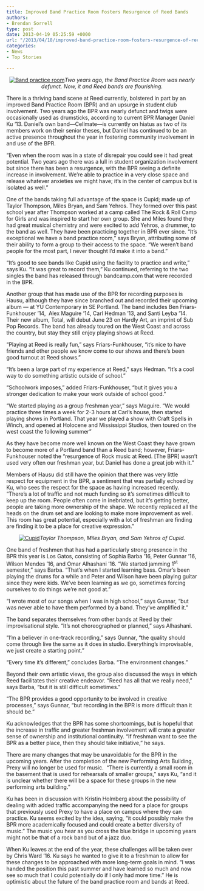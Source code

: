 ```yaml
---
title: Improved Band Practice Room Fosters Resurgence of Reed Bands
authors:
- Brendan Sorrell
type: post
date: 2013-04-19 05:25:59 +0000
url: "/2013/04/18/improved-band-practice-room-fosters-resurgence-of-reed-bands/"
categories:
- News
- Top Stories

---
```

<p style="text-align: center;">
  <a href="https://i2.wp.com/www.reedquest.org/wp-content/uploads/2013/04/DSC_0165_web.jpg"><img alt="Band practice room" src="https://i0.wp.com/www.reedquest.org/wp-content/uploads/2013/04/IMG_1995_web.jpg?resize=770%2C513" data-recalc-dims="1" /><em></em></a><em>Two years ago, the Band Practice Room was nearly defunct. Now, it and Reed bands are flourishing.</em><a href="http://www.reedquest.org/wp-content/uploads/2013/04/DSC_0165_web.jpg"><br /> </a><em></em>
</p>

There is a thriving band scene at Reed currently, bolstered in part by an improved Band Practice Room (BPR) and an upsurge in student club involvement. Two years ago the BPR was nearly defunct and twigs were occasionally used as drumsticks, according to current BPR Manager Daniel Ku ‘13. Daniel’s own band—Cellmate—is currently on hiatus as two of its members work on their senior theses, but Daniel has continued to be an active presence throughout the year in fostering community involvement in and use of the BPR.

“Even when the room was in a state of disrepair you could see it had great potential. Two years ago there was a lull in student organization involvement but since there has been a resurgence, with the BPR seeing a definite increase in involvement. We’re able to practice in a very close space and release whatever anxieties we might have; it’s in the center of campus but is isolated as well.”

One of the bands taking full advantage of the space is Cupid; made up of Taylor Thompson, Miles Bryan, and Sam Yehros. They formed over this past school year after Thompson worked at a camp called The Rock & Roll Camp for Girls and was inspired to start her own group. She and Miles found they had great musical chemistry and were excited to add Yehros, a drummer, to the band as well. They have been practicing together in BPR ever since. “It’s exceptional we have a band practice room,” says Bryan, attributing some of their ability to form a group to their access to the space. “We weren’t band people for the most part, I never thought I’d make it into a band.”

“It’s good to see bands like Cupid using the facility to practice and write,” says Ku. “It was great to record them,” Ku continued, referring to the two singles the band has released through bandcamp.com that were recorded in the BPR.

Another group that has made use of the BPR for recording purposes is Hausu, although they have since branched out and recorded their upcoming album — at YU Contemporary in SE Portland. The band includes Ben Friars-Funkhouser ’14,  Alex Maguire ’14, Carl Hedman ’13, and Santi Leyba ’14. Their new album, Total, will debut June 23 on Hardly Art, an imprint of Sub Pop Records. The band has already toured on the West Coast and across the country, but stay they still enjoy playing shows at Reed.

“Playing at Reed is really fun,” says Friars-Funkhouser, “it’s nice to have friends and other people we know come to our shows and there’s been good turnout at Reed shows.”

“It’s been a large part of my experience at Reed,” says Hedman. “It’s a cool way to do something artistic outside of school.”

“Schoolwork imposes,” added Friars-Funkhouser, “but it gives you a stronger dedication to make your work outside of school good.”

“We started playing as a group freshman year,” says Maguire. “We would practice three times a week for 2-3 hours at Carl’s house, then started playing shows in Portland. That year we played a show with Craft Spells in Winch, and opened at Holocene and Mississippi Studios, then toured on the west coast the following summer”

As they have become more well known on the West Coast they have grown to become more of a Portland band than a Reed band; however, Friars-Funkhouser noted the “resurgence of Rock music at Reed. [The BPR] wasn’t used very often our freshman year, but Daniel has done a great job with it.”

Members of Hausu did still have the opinion that there was very little respect for equipment in the BPR, a sentiment that was partially echoed by Ku, who sees the respect for the space as having increased recently. “There’s a lot of traffic and not much funding so it’s sometimes difficult to keep up the room. People often come in inebriated, but it’s getting better, people are taking more ownership of the shape. We recently replaced all the heads on the drum set and are looking to make more improvement as well. This room has great potential, especially with a lot of freshman are finding are finding it to be a place for creative expression.”

<p style="text-align: center;">
  <a href="https://i2.wp.com/www.reedquest.org/wp-content/uploads/2013/04/DSC_0165_web.jpg"><img alt="Cupid" src="https://i2.wp.com/www.reedquest.org/wp-content/uploads/2013/04/DSC_0165_web.jpg?resize=770%2C515" data-recalc-dims="1" /></a><em>Taylor Thompson, Miles Bryan, and Sam Yehros of Cupid.</em>
</p>

One band of freshmen that has had a particularly strong presence in the BPR this year is Los Gatos, consisting of Sophia Barba ’16, Peter Gunnar ’16, Wilson Mendes ’16, and Omar Alhashani ’16. “We started jamming 1<sup>st</sup> semester,” says Barba. “That’s when I started learning bass. Omar’s been playing the drums for a while and Peter and Wilson have been playing guitar since they were kids. We’ve been learning as we go, sometimes forcing ourselves to do things we’re not good at.”

“I wrote most of our songs when I was in high school,” says Gunnar, “but was never able to have them performed by a band. They’ve amplified it.”

The band separates themselves from other bands at Reed by their improvisational style. “It’s not choreographed or planned,” says Alhashani.

“I’m a believer in one-track recording,” says Gunnar, “the quality should come through live the same as it does in studio. Everything’s improvisable, we just create a starting point.”

“Every time it’s different,” concludes Barba. “The environment changes.”

Beyond their own artistic views, the group also discussed the ways in which Reed facilitates their creative endeavor. “Reed has all that we really need,” says Barba, “but it is still difficult sometimes.”

“The BPR provides a good opportunity to be involved in creative processes,” says Gunnar, “but recording in the BPR is more difficult than it should be.”

Ku acknowledges that the BPR has some shortcomings, but is hopeful that the increase in traffic and greater freshman involvement will crate a greater sense of ownership and institutional continuity. “If freshman want to see the BPR as a better place, then they should take initiative,” he says.

There are many changes that may be unavoidable for the BPR in the upcoming years. After the completion of the new Performing Arts Building, Prexy will no longer be used for music.  “There is currently a small room in the basement that is used for rehearsals of smaller groups,” says Ku, “and it is unclear whether there will be a space for these groups in the new performing arts building.”

Ku has been in discussion with Kristin Holmberg about the possibility of dealing with added traffic accompanying the need for a place for groups that previously used Prexy to have a place on campus where they can practice. Ku seems excited by the idea, saying, “it could possibly make the BPR more academically focused and could create a better diversity of music.” The music you hear as you cross the blue bridge in upcoming years might not be that of a rock band but of a jazz duo.

When Ku leaves at the end of the year, these challenges will be taken over by Chris Ward ’16. Ku says he wanted to give it to a freshman to allow for these changes to be approached with more long-term goals in mind. “I was handed the position this past summer and have learned so much and now see so much that I could potentially do if I only had more time.” He is optimistic about the future of the band practice room and bands at Reed.